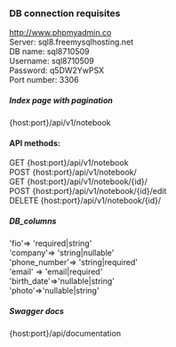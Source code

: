### DB connection requisites<br>
http://www.phpmyadmin.co<br>
Server: sql8.freemysqlhosting.net<br>
DB name: sql8710509<br>
Username: sql8710509<br>
Password: q5DW2YwPSX<br>
Port number: 3306<br>

##### Index page with pagination<br>
{host:port}/api/v1/notebook<br>
#### API methods:<br>
GET {host:port}/api/v1/notebook<br>
POST {host:port}/api/v1/notebook/<br>
GET  {host:port}/api/v1/notebook/{id}/<br>
POST {host:port}/api/v1/notebook/{id}/edit<br>
DELETE {host:port}/api/v1/notebook/{id}/<br>

##### DB_columns
'fio'=> 'required|string'<br>
'company'=>  'string|nullable'<br>
'phone_number'=> 'string|required'<br>
'email' => 'email|required'<br>
'birth_date'=>'nullable|string'<br>
'photo'=>'nullable|string'<br>

##### Swagger docs
{host:port}/api/documentation